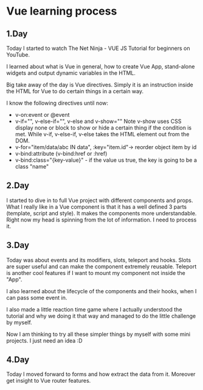 # Vue learning process

## 1.Day
Today I started to watch The Net Ninja - VUE JS Tutorial for beginners on YouTube.

I learned about what is Vue in general, how to create Vue App, stand-alone widgets and output dynamic variables in the HTML. 

Big take away of the day is Vue directives. Simply it is an instruction inside the HTML for Vue to do certain things in a certain way.

I know the following directives until now:
- v-on:event or @event
- v-if="", v-else-if="", v-else and v-show=""
Note v-show uses CSS display none or block to show or hide a certain thing if the condition is met. While v-if, v-else-if, v-else takes the HTML element out from the DOM.
- v-for="item/data/abc IN data", :key="item.id"-> reorder object item by id
- v-bind:attribute (v-bind:href or :href)
- v-bind:class="{key-value}" - if the value us true, the key is going to be a class "name"

## 2.Day
I started to dive in to full Vue project with different components and props. What I really like in a Vue component is that it has a well defined 3 parts (template, script and style). It makes the components more understandable. Right now my head is spinning from the lot of information. I need to process it. 

## 3.Day
Today was about events and its modifiers, slots, teleport and hooks. Slots are super useful and can make the component extremely reusable. Teleport is another cool features if I want to mount my component not inside the "App". 

I also learned about the lifecycle of the components and their hooks, when I can pass some event in.

I also made a little reaction time game where I actually understood the tutorial and why we doing it that way and managed to do the little challenge by myself. 

Now I am thinking to try all these simpler things by myself with some mini projects. I just need an idea :D

## 4.Day
Today I moved forward to forms and how extract the data from it. Moreover get insight to Vue router features.